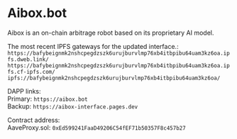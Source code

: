 # Aibox.bot

Aibox is an on-chain arbitrage robot based on its proprietary AI model.

The most recent IPFS gateways for the updated interface.:<br/>
`https://bafybeignmk2nshcpegdzszk6urujburvlmp76xb4itbpibu64uam3kz6oa.ipfs.dweb.link/`<br/>
`https://bafybeignmk2nshcpegdzszk6urujburvlmp76xb4itbpibu64uam3kz6oa.ipfs.cf-ipfs.com/`<br/>
`ipfs://bafybeignmk2nshcpegdzszk6urujburvlmp76xb4itbpibu64uam3kz6oa/`

DAPP links:<br/>
Primary: `https://aibox.bot`<br/>
Backup: `https://aibox-interface.pages.dev`

Contract address:<br/>
AaveProxy.sol: `0xEd599241FaaD49206C54fEF71b50357F8c457b27`

